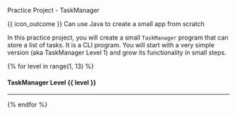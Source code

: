 <span id="title">Practice Project - TaskManager</span>

<span id="prereqs"></span>

<span id="outcomes">{{ icon_outcome }} Can use Java to create a small app from scratch</span>

<div id="body">

In this practice project, you will create a small `TaskManager` program that can store a list of tasks. It is a <tooltip content="Command Line Interface i.e., no Graphical User Interface">CLI</tooltip> program. You will start with a very simple version (aka TaskManager Level 1) and grow its functionality in small steps.

{% for level in range(1, 13) %}

#### TaskManager Level {{ level }}

<include src="q-taskManagerLevel{{ level }}.md#main" />

<hr>
{% endfor %}




</div>

<div id="extras">

</div>